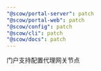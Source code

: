 ```yaml
---
"@scow/portal-server": patch
"@scow/portal-web": patch
"@scow/config": patch
"@scow/cli": patch
"@scow/docs": patch
---
```


门户支持配置代理网关节点
